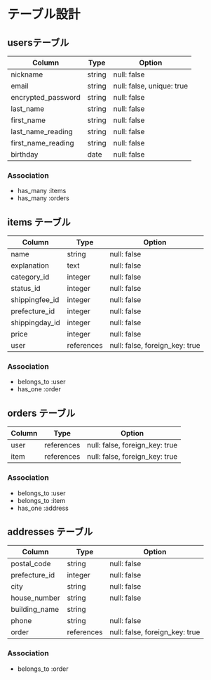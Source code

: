 # テーブル設計

## usersテーブル

| Column                | Type    | Option      |
| --------------------- | ------- | ----------- |
| nickname              | string  | null: false |
| email                 | string  | null: false, unique: true |
| encrypted_password    | string  | null: false |
| last_name             | string  | null: false |
| first_name            | string  | null: false |
| last_name_reading     | string  | null: false |
| first_name_reading    | string  | null: false |
| birthday              | date    | null: false |

### Association
- has_many :items
- has_many :orders

## items テーブル

| Column          | Type       | Option      |
| --------------- | ---------- | ----------- |
| name            | string     | null: false |
| explanation     | text       | null: false |
| category_id     | integer    | null: false |
| status_id       | integer    | null: false |
| shippingfee_id | integer    | null: false |
| prefecture_id   | integer    | null: false |
| shippingday_id | integer    | null: false |
| price           | integer    | null: false |
| user            | references | null: false, foreign_key: true|

### Association
- belongs_to :user
- has_one :order

## orders テーブル

| Column  | Type       | Option      |
| ------- | ---------- | ----------- |
| user | references | null: false, foreign_key: true |
| item | references | null: false, foreign_key: true |

### Association
- belongs_to :user
- belongs_to :item
- has_one :address

## addresses テーブル

| Column           | Type       | Option      |
| ---------------- | ---------- | ----------- |
| postal_code      | string     | null: false |
| prefecture_id    | integer    | null: false |
| city             | string     | null: false |
| house_number     | string     | null: false |
| building_name    | string     |             |
| phone            | string     | null: false |
| order            | references | null: false, foreign_key: true |

### Association
- belongs_to :order